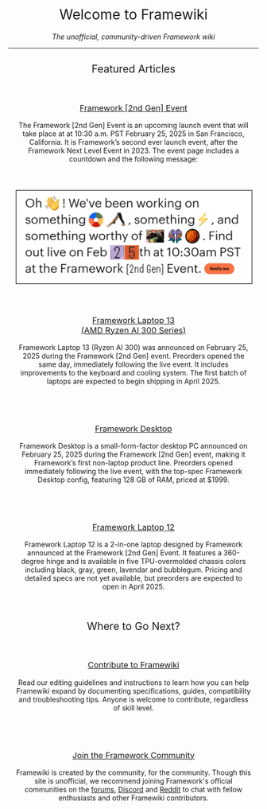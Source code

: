 ---
---
<style>
    #welcome-to-framewiki, h2, h3  {
        text-align: center !important;
        border-bottom: none !important;
        font-weight: normal !important;
    }

    @media screen and (min-width: 992px) {
        .column-container {
            display: flex;
        }
        .column {
            flex: 1;
        }
    }

    .column {
        //border: 2px solid black;
        padding: 15px 15px 15px 15px;
        margin-bottom: 10px;
        text-align: center;
    }
</style>
# Welcome to Framewiki
<p style="text-align: center;"><I>The unofficial, community-driven Framework wiki</i></p>

<hr />

## Featured Articles
<div class="column-container">
    <div class="column" style="flex: 3;">
        <h3><a href="/events/2nd-gen">Framework [2nd Gen] Event</a></h3>
        <p>The Framework [2nd Gen] Event is an upcoming launch event that will take place at at 10:30 a.m. PST February 25, 2025 in San Francisco, California. It is Framework’s second ever launch event, after the Framework Next Level Event in 2023. The event page includes a countdown and the following message:</p>
    </div>
    <div class="column" style="flex: 2; display: flex; align-items: center;">
        <img style="border: 1px solid black;" src="/assets/2nd-gen-hint.png" />
    </div>
</div>
<div class="column-container">
    <div class="column">
        <h3><a href="/products/framework-laptop-13/ai-300-series">Framework Laptop 13<br/> (AMD Ryzen AI 300 Series)</a></h3>
        <p>Framework Laptop 13 (Ryzen AI 300) was announced on February 25, 2025 during the Framework [2nd Gen] event. Preorders opened the same day, immediately following the live event. It includes improvements to the keyboard and cooling system. The first batch of laptops are expected to begin shipping in April 2025.</p>
    </div>
    <div class="column">
        <h3><a href="/products/framework-desktop">Framework Desktop</a></h3>
        <p>Framework Desktop is a small-form-factor desktop PC announced on February 25, 2025 during the Framework [2nd Gen] event, making it Framework’s first non-laptop product line. Preorders opened immediately following the live event, with the top-spec Framework Desktop config, featuring 128 GB of RAM, priced at $1999.</p>
    </div>
    <div class="column">
        <h3><a href="/products/framework-laptop-12">Framework Laptop 12</a></h3>
        <p>Framework Laptop 12 is a 2-in-one laptop designed by Framework announced at the Framework [2nd Gen] Event. It features a 360-degree hinge and is available in five TPU-overmolded chassis colors including black, gray, green, lavendar and bubblegum. Pricing and detailed specs are not yet available, but preorders are expected to open in April 2025.</p>
    </div>
</div>

## Where to Go Next?
<div class="column-container">
    <div class="column">
        <h3><a href="/framewiki:contributing">Contribute to Framewiki</a></h3>
        <p>Read our editing guidelines and instructions to learn how you can help Framewiki expand by documenting specifications, guides, compatibility and troubleshooting tips. Anyone is welcome to contribute, regardless of skill level.</p>
    </div>
    <div class="column">
        <h3><a href="https://community.frame.work/">Join the Framework Community</a></h3>
        <p>Framewiki is created by the community, for the community. Though this site is unofficial, we recommend joining Framework's official communities on the <a href="https://community.frame.work/">forums</a>, <a href="https://discord.gg/framework">Discord</a> and <a href="https://reddit.com/r/framework">Reddit</a> to chat with fellow enthusiasts and other Framewiki contributors.</p>
    </div>
</div>